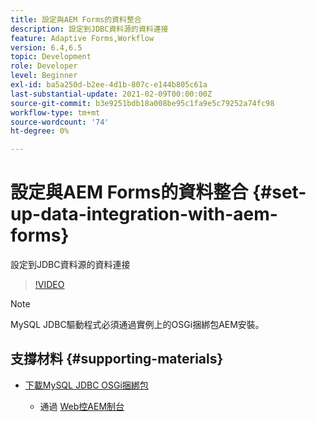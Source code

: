 ```yaml
---
title: 設定與AEM Forms的資料整合
description: 設定到JDBC資料源的資料連接
feature: Adaptive Forms,Workflow
version: 6.4,6.5
topic: Development
role: Developer
level: Beginner
exl-id: ba5a250d-b2ee-4d1b-807c-e144b805c61a
last-substantial-update: 2021-02-09T00:00:00Z
source-git-commit: b3e9251bdb18a008be95c1fa9e5c79252a74fc98
workflow-type: tm+mt
source-wordcount: '74'
ht-degree: 0%

---
```


# 設定與AEM Forms的資料整合 {#set-up-data-integration-with-aem-forms}

設定到JDBC資料源的資料連接

>[!VIDEO](https://video.tv.adobe.com/v/17724?quality=12&learn=on)

>[!NOTE]
>
>MySQL JDBC驅動程式必須通過實例上的OSGi捆綁包AEM安裝。

## 支撐材料 {#supporting-materials}

* [下載MySQL JDBC OSGi捆綁包](https://dev.mysql.com/downloads/connector/j/)

   * 通過 [Web控AEM制台](http://localhost:4502/system/console/bundles)
